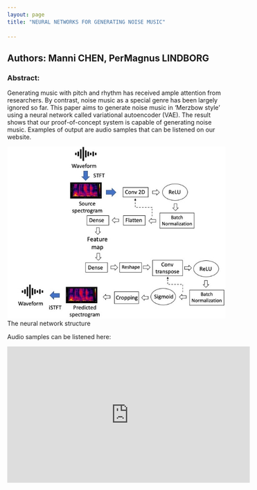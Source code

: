 ```yaml
---
layout: page
title: "NEURAL NETWORKS FOR GENERATING NOISE MUSIC"

---
```


## Authors: Manni CHEN, PerMagnus LINDBORG

### Abstract:

Generating music with pitch and rhythm has received ample attention from researchers. By contrast, noise music as a special genre has been largely ignored so far. This paper aims to generate noise music in ‘Merzbow style’ using a neural network called variational autoencoder (VAE). The result shows that our proof-of-concept system is capable of generating noise music. Examples of output are audio samples that can be listened on our website.

![structure](Structure1.jpg)
The neural network structure

Audio samples can be listened here:

<iframe width="560" height="315" src="https://www.youtube.com/embed/ld-7VcVU6Gs?si=BJFTXbFhOXUzujr0" title="YouTube video player" frameborder="0" allow="accelerometer; autoplay; clipboard-write; encrypted-media; gyroscope; picture-in-picture; web-share" allowfullscreen></iframe>
